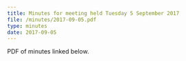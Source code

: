 ```yaml
---
title: Minutes for meeting held Tuesday 5 September 2017
file: /minutes/2017-09-05.pdf
type: minutes
date: 2017-09-05
---
```


PDF of minutes linked below.
